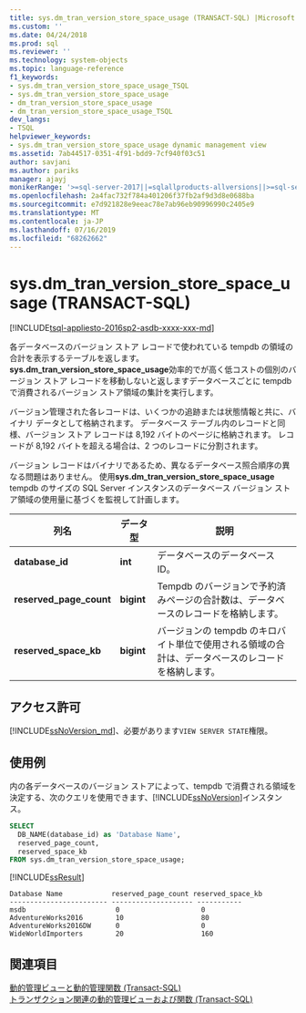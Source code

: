 ```yaml
---
title: sys.dm_tran_version_store_space_usage (TRANSACT-SQL) |Microsoft Docs
ms.custom: ''
ms.date: 04/24/2018
ms.prod: sql
ms.reviewer: ''
ms.technology: system-objects
ms.topic: language-reference
f1_keywords:
- sys.dm_tran_version_store_space_usage_TSQL
- sys.dm_tran_version_store_space_usage
- dm_tran_version_store_space_usage
- dm_tran_version_store_space_usage_TSQL
dev_langs:
- TSQL
helpviewer_keywords:
- sys.dm_tran_version_store_space_usage dynamic management view
ms.assetid: 7ab44517-0351-4f91-bdd9-7cf940f03c51
author: savjani
ms.author: pariks
manager: ajayj
monikerRange: '>=sql-server-2017||=sqlallproducts-allversions||>=sql-server-linux-2017||=azuresqldb-mi-current'
ms.openlocfilehash: 2a4fac732f784a401206f37fb2af9d3d8e0688ba
ms.sourcegitcommit: e7d921828e9eeac78e7ab96eb90996990c2405e9
ms.translationtype: MT
ms.contentlocale: ja-JP
ms.lasthandoff: 07/16/2019
ms.locfileid: "68262662"
---
```

# <a name="sysdmtranversionstorespaceusage-transact-sql"></a>sys.dm_tran_version_store_space_usage (TRANSACT-SQL)
[!INCLUDE[tsql-appliesto-2016sp2-asdb-xxxx-xxx-md](../../includes/tsql-appliesto-2016sp2-asdb-xxxx-xxx-md.md)]

各データベースのバージョン ストア レコードで使われている tempdb の領域の合計を表示するテーブルを返します。 **sys.dm_tran_version_store_space_usage**効率的でが高く低コストの個別のバージョン ストア レコードを移動しないと返しますデータベースごとに tempdb で消費されるバージョン ストア領域の集計を実行します。
  
バージョン管理された各レコードは、いくつかの追跡または状態情報と共に、バイナリ データとして格納されます。 データベース テーブル内のレコードと同様、バージョン ストア レコードは 8,192 バイトのページに格納されます。 レコードが 8,192 バイトを超える場合は、2 つのレコードに分割されます。  
  
バージョン レコードはバイナリであるため、異なるデータベース照合順序の異なる問題はありません。 使用**sys.dm_tran_version_store_space_usage** tempdb のサイズの SQL Server インスタンスのデータベース バージョン ストア領域の使用量に基づくを監視して計画します。
  
|列名|データ型|説明|  
|-----------------|---------------|-----------------|  
|**database_id**|**int**|データベースのデータベース ID。|  
|**reserved_page_count**|**bigint**|Tempdb のバージョンで予約済みページの合計数は、データベースのレコードを格納します。|  
|**reserved_space_kb**|**bigint**|バージョンの tempdb のキロバイト単位で使用される領域の合計は、データベースのレコードを格納します。|  
  
## <a name="permissions"></a>アクセス許可  
[!INCLUDE[ssNoVersion_md](../../includes/ssnoversion-md.md)]、必要があります`VIEW SERVER STATE`権限。   

## <a name="examples"></a>使用例  
内の各データベースのバージョン ストアによって、tempdb で消費される領域を決定する、次のクエリを使用できます、[!INCLUDE[ssNoVersion](../../includes/ssnoversion-md.md)]インスタンス。 
  
```sql  
SELECT 
  DB_NAME(database_id) as 'Database Name',
  reserved_page_count,
  reserved_space_kb 
FROM sys.dm_tran_version_store_space_usage;  
```  
  
 [!INCLUDE[ssResult](../../includes/ssresult-md.md)]  
  
```  
Database Name            reserved_page_count reserved_space_kb  
------------------------ -------------------- -----------  
msdb                      0                    0             
AdventureWorks2016        10                   80             
AdventureWorks2016DW      0                    0             
WideWorldImporters        20                   160             
```
 
## <a name="see-also"></a>関連項目  
 [動的管理ビューと動的管理関数 &#40;Transact-SQL&#41;](~/relational-databases/system-dynamic-management-views/system-dynamic-management-views.md)   
 [トランザクション関連の動的管理ビューおよび関数  &#40;Transact-SQL&#41;](../../relational-databases/system-dynamic-management-views/transaction-related-dynamic-management-views-and-functions-transact-sql.md)  
  

